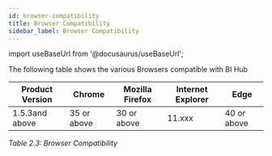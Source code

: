 ```yaml
---
id: browser-compatibility
title: Browser Compatibility
sidebar_label: Browser Compatibility
---
```


import useBaseUrl from '@docusaurus/useBaseUrl';

The following table shows the various Browsers compatible with BI Hub

| Product Version | Chrome | Mozilla Firefox | Internet Explorer | Edge |
| --- | --- | --- | --- | --- |
| 1.5.3and above | 35 or above | 30 or above | 11.xxx | 40 or above |

*Table 2.3: Browser Compatibility*